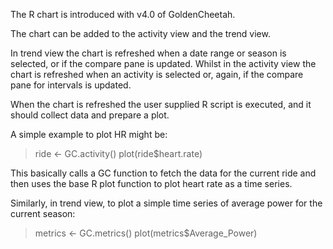 The R chart is introduced with v4.0 of GoldenCheetah.

The chart can be added to the activity view and the trend view.

In trend view the chart is refreshed when a date range or season is selected, or if the compare pane is updated. Whilst in the activity view the chart is refreshed when an activity is selected or, again, if the compare pane for intervals is updated.

When the chart is refreshed the user supplied R script is executed, and it should collect data and prepare a plot.

A simple example to plot HR might be:
> ride <- GC.activity()
> plot(ride$heart.rate)

This basically calls a GC function to fetch the data for the current ride and then uses the base R plot function to plot heart rate as a time series.

Similarly, in trend view, to plot a simple time series of average power for the current season:
> metrics <- GC.metrics()
> plot(metrics$Average_Power)
